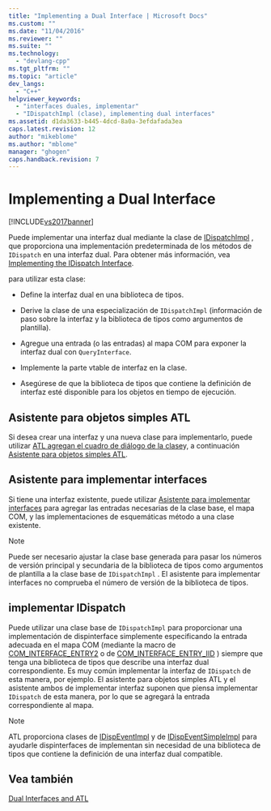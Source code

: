 ```yaml
---
title: "Implementing a Dual Interface | Microsoft Docs"
ms.custom: ""
ms.date: "11/04/2016"
ms.reviewer: ""
ms.suite: ""
ms.technology: 
  - "devlang-cpp"
ms.tgt_pltfrm: ""
ms.topic: "article"
dev_langs: 
  - "C++"
helpviewer_keywords: 
  - "interfaces duales, implementar"
  - "IDispatchImpl (clase), implementing dual interfaces"
ms.assetid: d1da3633-b445-4dcd-8a0a-3efdafada3ea
caps.latest.revision: 12
author: "mikeblome"
ms.author: "mblome"
manager: "ghogen"
caps.handback.revision: 7
---
```

# Implementing a Dual Interface
[!INCLUDE[vs2017banner](../assembler/inline/includes/vs2017banner.md)]

Puede implementar una interfaz dual mediante la clase de [IDispatchImpl](../atl/reference/idispatchimpl-class.md) , que proporciona una implementación predeterminada de los métodos de `IDispatch` en una interfaz dual.  Para obtener más información, vea [Implementing the IDispatch Interface](http://msdn.microsoft.com/es-es/0e171f7f-0022-4e9b-ac8e-98192828e945).  
  
 para utilizar esta clase:  
  
-   Define la interfaz dual en una biblioteca de tipos.  
  
-   Derive la clase de una especialización de `IDispatchImpl` \(información de paso sobre la interfaz y la biblioteca de tipos como argumentos de plantilla\).  
  
-   Agregue una entrada \(o las entradas\) al mapa COM para exponer la interfaz dual con `QueryInterface`.  
  
-   Implemente la parte vtable de interfaz en la clase.  
  
-   Asegúrese de que la biblioteca de tipos que contiene la definición de interfaz esté disponible para los objetos en tiempo de ejecución.  
  
## Asistente para objetos simples ATL  
 Si desea crear una interfaz y una nueva clase para implementarlo, puede utilizar [ATL agregan el cuadro de diálogo de la clase](../ide/add-class-dialog-box.md)y, a continuación [Asistente para objetos simples ATL](../atl/reference/atl-simple-object-wizard.md).  
  
## Asistente para implementar interfaces  
 Si tiene una interfaz existente, puede utilizar [Asistente para implementar interfaces](../atl/reference/adding-a-new-interface-in-an-atl-project.md) para agregar las entradas necesarias de la clase base, el mapa COM, y las implementaciones de esquemáticas método a una clase existente.  
  
> [!NOTE]
>  Puede ser necesario ajustar la clase base generada para pasar los números de versión principal y secundaria de la biblioteca de tipos como argumentos de plantilla a la clase base de `IDispatchImpl` .  El asistente para implementar interfaces no comprueba el número de versión de la biblioteca de tipos.  
  
## implementar IDispatch  
 Puede utilizar una clase base de `IDispatchImpl` para proporcionar una implementación de dispinterface simplemente especificando la entrada adecuada en el mapa COM \(mediante la macro de [COM\_INTERFACE\_ENTRY2](../Topic/COM_INTERFACE_ENTRY2.md) o de [COM\_INTERFACE\_ENTRY\_IID](../Topic/COM_INTERFACE_ENTRY_IID.md) \) siempre que tenga una biblioteca de tipos que describe una interfaz dual correspondiente.  Es muy común implementar la interfaz de `IDispatch` de esta manera, por ejemplo.  El asistente para objetos simples ATL y el asistente ambos de implementar interfaz suponen que piensa implementar `IDispatch` de esta manera, por lo que se agregará la entrada correspondiente al mapa.  
  
> [!NOTE]
>  ATL proporciona clases de [IDispEventImpl](../atl/reference/idispeventimpl-class.md) y de [IDispEventSimpleImpl](../atl/reference/idispeventsimpleimpl-class.md) para ayudarle dispinterfaces de implementan sin necesidad de una biblioteca de tipos que contiene la definición de una interfaz dual compatible.  
  
## Vea también  
 [Dual Interfaces and ATL](../atl/dual-interfaces-and-atl.md)